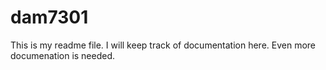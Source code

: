 # dam7301

This is my readme file. I will keep track of documentation here.
Even more documenation is needed.
